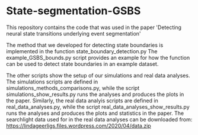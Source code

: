 # State-segmentation-GSBS
This repository contains the code that was used in the paper 'Detecting neural state transitions underlying event segmentation'

The method that we developed for detecting state boundaries is implemented in the function state_boundary_detection.py
The example_GSBS_bounds.py script provides an example for how the function can be used to detect state boundaries in an example dataset. 

The other scripts show the setup of our simulations and real data analyses. 
The simulations scripts are defined in simulations_methods_comparisons.py, while the script simulations_show_results.py runs the analyses and produces the plots in the paper. 
Similarly, the real data analyis scripts are defined in real_data_analyses.py, while the script real_data_analyses_show_results.py runs the analyses and produces the plots and statistics in the paper. 
The searchlight data used for in the real data analyses can be downloaded from:  https://lindageerligs.files.wordpress.com/2020/04/data.zip 
